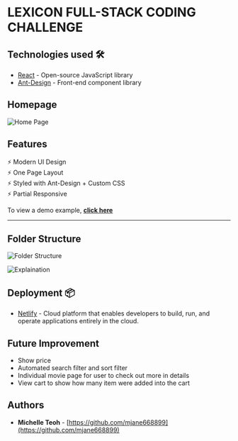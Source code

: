 # LEXICON FULL-STACK CODING CHALLENGE

## Technologies used 🛠️

- [React](https://reactjs.org/) - Open-source JavaScript library
- [Ant-Design](https://ant.design/) - Front-end component library

## Homepage

![Home Page](https://github.com/mjane668899/lexicon-coding-challenge/tree/main/public/images/homepage.png)

## Features

⚡️ Modern UI Design\
⚡️ One Page Layout\
⚡️ Styled with Ant-Design + Custom CSS\
⚡️ Partial Responsive

To view a demo example, **[click here](https://laughing-poitras-62ac62.netlify.app)**

---

## Folder Structure

![Folder Structure](https://github.com/mjane668899/lexicon-coding-challenge/tree/main/public/images/folder.png)

![Explaination](https://github.com/mjane668899/lexicon-coding-challenge/tree/main/public/images/images/folder1.png)

## Deployment 📦

- [Netlify](https://app.netlify.com/) - Cloud platform that enables developers to build, run, and operate applications entirely in the cloud.

## Future Improvement

- Show price
- Automated search filter and sort filter
- Individual movie page for user to check out more in details
- View cart to show how many item were added into the cart

## Authors

- **Michelle Teoh** - [https://github.com/mjane668899](https://github.com/mjane668899)
